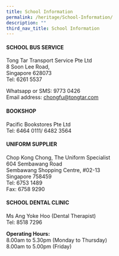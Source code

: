 ```yaml
---
title: School Information
permalink: /heritage/School-Information/
description: ""
third_nav_title: School Information
---
```


#### SCHOOL BUS SERVICE
Tong Tar Transport Service Pte Ltd<br>
8 Soon Lee Road,<br>
Singapore 628073<br>
Tel: 6261 5537

Whatsapp or SMS: 9773 0426<br>
Email address: chongfu@tongtar.com

#### BOOKSHOP
Pacific Bookstores Pte Ltd<br>
Tel: 6464 0111/ 6482 3564

#### UNIFORM SUPPLIER
Chop Kong Chong, The Uniform Specialist<br>
604 Sembawang Road<br>
Sembawang Shopping Centre, #02-13<br>
Singapore 758459<br>
Tel: 6753 1489<br>
Fax: 6758 9290

#### SCHOOL DENTAL CLINIC
Ms Ang Yoke Hoo (Dental Therapist)<br>
Tel: 8518 7296<br>

**Operating Hours:** <br>
8.00am to 5.30pm (Monday to Thursday)<br>
8.00am to 5.00pm (Friday)